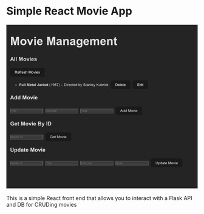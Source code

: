 # Simple React Movie App

![image](./public/movieApp.png)

This is a simple React front end that allows you to interact with a Flask API and DB for CRUDing movies